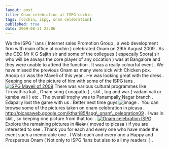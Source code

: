 ```yaml
---
layout: post
title: Onam celebration at ISPG cochin
tags: [cochin, ispg, onam celebration]
published: true
date: 2009-08-31 22:06
---
```

We the ISPG ' ians ( Internet sales Promotion Group , a web development firm with main office at cochin ) celebrated Onam on 29th August 2009 . As the CEO Mr K G Sajith sir and some of the collegues ( especaily Sooraj sir who will be always the core player of any occation ) was at Bangalore and they were unable to attend the function . It was a really colourful event . We have missed the previous Onam as many were sick with Chicken pox.  Anoop sir was the Maveli of this year . He was looking great with the dress . Keeping one of the picture of him with some of the ISPG ians .  [![ISPG Maveli of 2009](http://farm3.static.flickr.com/2451/3930442199_2580cd1ecb.jpg)](http://www.flickr.com/photos/harikt/3930442199/)  There was various cultural programmes like Tiruvathira kali , Onam song ( onapattu ) , skit , tug and war ( vadam vali or kamba vali ) etc . The overall trophy was to Panampally Nagar branch . Edapally lost the game with us . Better next time guys ![image](http://www.harikt.com/sites/all/modules/fckeditor/fckeditor/editor/images/smiley/msn/regular_smile.gif) .   You can browse some of the pictures taken on onam celebration in picasa . http://picasaweb.google.com/kthari85/Ispg\_onam\_celebration09 .  I was in skit , so keeping one picture from that too  .  [![Onam celebration ISPG](http://farm4.static.flickr.com/3475/3930442203_355e4bcbb1.jpg)](http://www.flickr.com/photos/harikt/3930442203/)  Explore the remaining pictures in ~~flickr~~ ( moved to picasa ) if you are interested to see . Thank you for each and every one who have made the event such a memorable one . I Wish each and every one a Happy and Prosperous Onam ( Not only to ISPG 'ians but also to all my readers  ) .   
